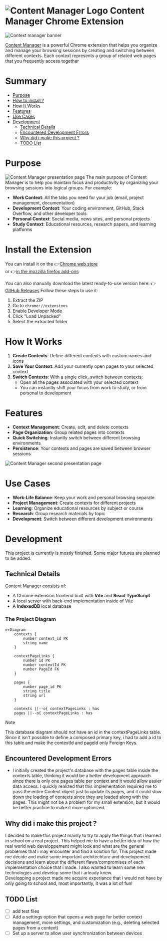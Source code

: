 # ![Content Manager Logo][logo] Content Manager Chrome Extension

![Context manager banner][banner]

[Content Manager](https://chromewebstore.google.com/detail/content-manager/lobbohngjkkghmganebnahlfajlahkic) is a powerful Chrome extension that helps you organize and manage your browsing sessions by creating and switching between different contexts. Each context represents a group of related web pages that you frequently access together

# Summary

- [Purpose](#Purpose)
- [How to install ?](#Install-the-Extension)
- [How It Works](#How-It-Works)
- [Features](#Features)
- [Use Cases](Use-Cases)
- [Development](#Development)
  - [Technical Details](#Technical-Details)
  - [Encountered Development Errors](#Encountered-Development-Errors)
  - [Why did i make this project ?](#Why-did-i-make-this-project-?)
  - [TODO List](#TODO-List)

# Purpose

![Content Manager presentation page][presentation-page]
The main purpose of Content Manager is to help you maintain focus and productivity by organizing your browsing sessions into logical groups. For example:

- **Work Context**: All the tabs you need for your job (email, project management, documentation)
- **Development Context**: Your coding environment, GitHub, Stack Overflow, and other developer tools
- **Personal Context**: Social media, news sites, and personal projects
- **Study Context**: Educational resources, research papers, and learning platforms

# Install the Extension

You can install it on the
👉[Chrome web store](https://chromewebstore.google.com/detail/content-manager/lobbohngjkkghmganebnahlfajlahkic)  
or 👉[in the mozzilla firefox add-ons](https://addons.mozilla.org/pl/firefox/addon/content-manager/)

You can also manually download the latest ready-to-use version here:
👉 [GitHub Releases](https://github.com/DawidSac24/ContentManager/releases)
Follow these steps to use it:

1. Extract the ZIP
2. Go to `chrome://extensions`
3. Enable Developer Mode
4. Click "Load Unpacked"
5. Select the extracted folder

# How It Works

1. **Create Contexts**: Define different contexts with custom names and icons
2. **Save Your Context**: Add your currently open pages to your selected context
3. **Switch Contexts**: With a single click, switch between contexts:
   - Open all the pages associated with your selected context
   - You can instantly shift your focus from work to study, or from personal to development

# Features

- **Context Management**: Create, edit, and delete contexts
- **Page Organization**: Group related pages into contexts
- **Quick Switching**: Instantly switch between different browsing environments
- **Persistence**: Your contexts and pages are saved between browser sessions

![Content Manager second presentation page][presentation-page-2]

# Use Cases

- **Work-Life Balance**: Keep your work and personal browsing separate
- **Project Management**: Create contexts for different projects
- **Learning**: Organize educational resources by subject or course
- **Research**: Group research materials by topic
- **Development**: Switch between different development environments

# Development

This project is currently is mostly finished. Some major futures are planned to be added.

## Technical Details

Content Manager consists of:

- A Chrome extension frontend built with **Vite** and **React TypeScript**
- A local server with back-end implementation inside of Vite
- A **IndexedDB** local database

### The Project Diagram

```mermaid
erDiagram
    contexts {
        number context_id PK
        string name
    }

    contextPageLinks {
        number id PK
        number contextId FK
        number PageId FK
    }

    pages {
        number page_id PK
        string title
        string url
    }

    contexts ||--o{ contextPageLinks : has
    pages ||--o{ contextPageLinks : has
```

> [!NOTE]  
> This database diagram should not have an id in the contextPageLinks table. Since it isn't possible to define a composed primary key, i had to add a id to this table and make the contextId and pageId only Foreign Keys.

## Encountered Development Errors

- I initially created the project's database with the pages table inside the contexts table, thinking it would be a better development approach since there is only one pages table per context and it would allow easier data access. I quickly realized that this implementation required me to pass the entire Context object just to update its pages, and it could slow down the loading of contexts since they are loaded along with the pages. This might not be a problem for my small extension, but it would be better practice to make it more optimized.

## Why did i make this project ?
I decided to make this project mainly to try to apply the things that i learned in school on a real project. This helped me to have a better idea of how the real world web developpement might look and what are the general problemes that i may encounter and find a solution for. This project made me decide and make some important architechture and developement decisions and learn about the different flaws/compromises of each implementation choice that i made.
I also wanted to learn some new technologies and develop some that i arleady knew.  
Developping a project made me acquire experiance that i would not have by only going to school and, most importantly, it was a lot of fun!

## TODO List

- [ ] add test files
- [ ] Add a settings option that opens a web page for better context management, more settings, and customization (e.g., deleting selected pages from a context)
- [ ] Set up a server to allow user synchronization between devices

[logo]: https://github.com/DawidSac24/ContentManager/blob/main/assets/logo-48px.png
[banner]: https://github.com/DawidSac24/ContentManager/blob/main/assets/cm-banner.jpg
[presentation-page]: https://github.com/DawidSac24/ContentManager/blob/main/assets/cm-ss1.jpg
[presentation-page-2]: https://github.com/DawidSac24/ContentManager/blob/main/assets/cm-ss2.jpg
[DSD]: https://github.com/DawidSac24/ContentManager/blob/main/assets/DSD.png
